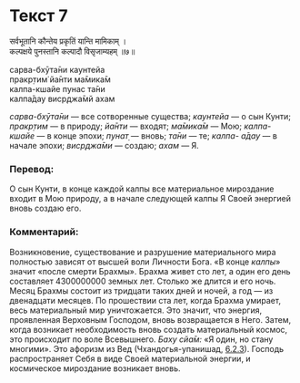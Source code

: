 # Текст 7

सर्वभूतानि कौन्तेय प्रकृतिं यान्ति मामिकाम् ।  
कल्पक्षये पुनस्तानि कल्पादौ विसृजाम्यहम् ॥७॥

сарва-бхӯта̄ни каунтейа  
пракр̣тим̇ йа̄нти ма̄мика̄м  
калпа-кшайе пунас та̄ни  
калпа̄дау виср̣джа̄мй ахам

_сарва-бхӯта̄ни_ — все сотворенные существа; _каунтейа_ — о сын Кунти; _пракр̣тим_ — в природу; _йа̄нти_ — входят; _ма̄мика̄м_ — Мою; _калпа-кшайе_ — в конце эпохи; _пунат̣_ — вновь; _та̄ни_ — те; _калпа- а̄дау_ — в начале эпохи; _виср̣джа̄ми_ — создаю; _ахам_ — Я.

### Перевод:

О сын Кунти, в конце каждой калпы все материальное мироздание входит в Мою природу, а в начале следующей калпы Я Своей энергией вновь создаю его.

### Комментарий:

Возникновение, существование и разрушение материального мира полностью зависят от высшей воли Личности Бога. «В конце _калпы_» значит «после смерти Брахмы». Брахма живет сто лет, а один его день составляет 4300000000 земных лет. Столько же длится и его ночь. Месяц Брахмы состоит из тридцати таких дней и ночей, а год — из двенадцати месяцев. По прошествии ста лет, когда Брахма умирает, весь материальный мир уничтожается. Это значит, что энергия, проявленная Верховным Господом, вновь возвращается в Него. Затем, когда возникает необходимость вновь создать материальный космос, это происходит по воле Всевышнего. _Баху сйа̄м:_ «Я один, но стану многими». Это афоризм из Вед (Чхандогья-упанишад, [6.2.3](#)). Господь распространяет Себя в виде Своей материальной энергии, и космическое мироздание возникает вновь.